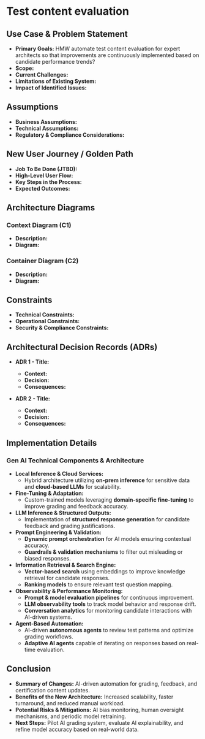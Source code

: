 # Test content evaluation

## Use Case & Problem Statement
- **Primary Goals:** HMW automate test content evaluation for expert architects so that improvements are continuously implemented based on candidate performance trends?
- **Scope:**
- **Current Challenges:**
- **Limitations of Existing System:**
- **Impact of Identified Issues:**

## Assumptions
- **Business Assumptions:**
- **Technical Assumptions:**
- **Regulatory & Compliance Considerations:**

## New User Journey / Golden Path
- **Job To Be Done (JTBD):**
- **High-Level User Flow:**
- **Key Steps in the Process:**
- **Expected Outcomes:**

## Architecture Diagrams
### Context Diagram (C1)
- **Description:**
- **Diagram:**

### Container Diagram (C2)
- **Description:**
- **Diagram:**

## Constraints
- **Technical Constraints:**
- **Operational Constraints:**
- **Security & Compliance Constraints:**

## Architectural Decision Records (ADRs)
- **ADR 1 - Title:**
  - **Context:**
  - **Decision:**
  - **Consequences:**

- **ADR 2 - Title:**
  - **Context:**
  - **Decision:**
  - **Consequences:**

## Implementation Details

### **Gen AI Technical Components & Architecture**
- **Local Inference & Cloud Services:**
  - Hybrid architecture utilizing **on-prem inference** for sensitive data and **cloud-based LLMs** for scalability.
- **Fine-Tuning & Adaptation:**
  - Custom-trained models leveraging **domain-specific fine-tuning** to improve grading and feedback accuracy.
- **LLM Inference & Structured Outputs:**
  - Implementation of **structured response generation** for candidate feedback and grading justifications.
- **Prompt Engineering & Validation:**
  - **Dynamic prompt orchestration** for AI models ensuring contextual accuracy.
  - **Guardrails & validation mechanisms** to filter out misleading or biased responses.
- **Information Retrieval & Search Engine:**
  - **Vector-based search** using embeddings to improve knowledge retrieval for candidate responses.
  - **Ranking models** to ensure relevant test question mapping.
- **Observability & Performance Monitoring:**
  - **Prompt & model evaluation pipelines** for continuous improvement.
  - **LLM observability tools** to track model behavior and response drift.
  - **Conversation analytics** for monitoring candidate interactions with AI-driven systems.
- **Agent-Based Automation:**
  - AI-driven **autonomous agents** to review test patterns and optimize grading workflows.
  - **Adaptive AI agents** capable of iterating on responses based on real-time evaluation.

## Conclusion
- **Summary of Changes:** AI-driven automation for grading, feedback, and certification content updates.
- **Benefits of the New Architecture:** Increased scalability, faster turnaround, and reduced manual workload.
- **Potential Risks & Mitigations:** AI bias monitoring, human oversight mechanisms, and periodic model retraining.
- **Next Steps:** Pilot AI grading system, evaluate AI explainability, and refine model accuracy based on real-world data.
